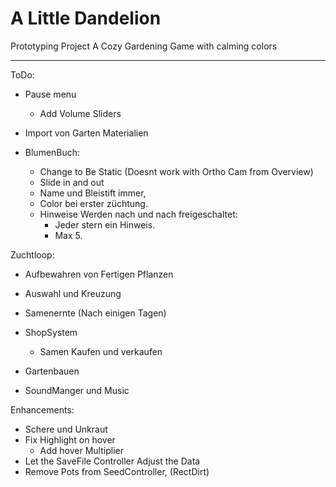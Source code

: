 # A Little Dandelion
Prototyping Project
A Cozy Gardening Game with calming colors

---
ToDo:
- Pause menu
  - Add Volume Sliders
- Import von Garten Materialien


- BlumenBuch:
  - Change to Be Static (Doesnt work with Ortho Cam from Overview)
  - Slide in and out
  - Name und Bleistift immer,
  - Color bei erster züchtung.
  - Hinweise Werden nach und nach freigeschaltet:
    - Jeder stern ein Hinweis.
    - Max 5.

Zuchtloop:
- Aufbewahren von Fertigen Pflanzen
- Auswahl und Kreuzung
- Samenernte (Nach einigen Tagen)
- ShopSystem
  - Samen Kaufen und verkaufen

- Gartenbauen
- SoundManger und Music

Enhancements:
- Schere und Unkraut
- Fix Highlight on hover
  - Add hover Multiplier
- Let the SaveFile Controller Adjust the Data
- Remove Pots from SeedController, (RectDirt)